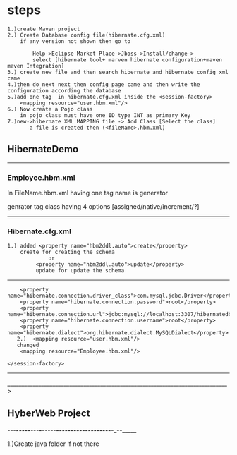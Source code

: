 # steps
	1.)create Maven project
	2.) Create Database config file(hibernate.cfg.xml)
		if any version not shown then go to 
	
			Help->Eclipse Market Place->Jboss->Install/change->
			select [hibernate tool+ marven hibernate configuration+maven maven Integration]
	3.) create new file and then search hibernate and hibernate config xml came
	4.)then do next next then config page came and then write the configuration according the database
	5.)add one tag  in hibernate.cfg.xml inside the <session-factory>
		<mapping resource="user.hbm.xml"/>
	6.) Now create a Pojo class
		in pojo class must have one ID type INT as primary Key
	7.)new->hibernate XML MAPPING file -> Add Class [Select the class]
	       a file is created then (<fileName>.hbm.xml)

 ## HibernateDemo
____________________________________________________________________________
### Employee.hbm.xml

In FileName.hbm.xml having one tag name is generator 

genrator tag class having 4 options [assigned/native/increment/?]


_______________________________________________________________________________

### Hibernate.cfg.xml

 <session-factory>

	1.) added <property name="hbm2ddl.auto">create</property>
		create for creating the schema
	             or
		     <property name="hbm2ddl.auto">update</property>
		     update for update the schema
___________________________________________________________________________________		     
        <property name="hibernate.connection.driver_class">com.mysql.jdbc.Driver</property>
        <property name="hibernate.connection.password">root</property>
        <property name="hibernate.connection.url">jdbc:mysql://localhost:3307/hibernatedb</property>
        <property name="hibernate.connection.username">root</property>
        <property name="hibernate.dialect">org.hibernate.dialect.MySQLDialect</property>
       2.)  <mapping resource="user.hbm.xml"/>
       changed
        <mapping resource="Employee.hbm.xml"/>
        
    </session-factory>
_________________________________________________________________________________

______________________________________________________________________________>
## HyberWeb Project

---______----___-__--__-____-______-----______-_------_--------_____----__-_--_____

1.)Create java folder if not there  
